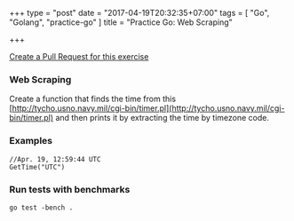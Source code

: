 +++
type = "post"
date = "2017-04-19T20:32:35+07:00"
tags = [ "Go", "Golang", "practice-go" ]
title = "Practice Go: Web Scraping"

+++

[Create a Pull Request for this exercise](https://github.com/plutov/practice-go/tree/master/webscraping)

### Web Scraping

Create a function that finds the time from this [http://tycho.usno.navy.mil/cgi-bin/timer.pl](http://tycho.usno.navy.mil/cgi-bin/timer.pl) and then prints it by extracting the time by timezone code.

### Examples

```
//Apr. 19, 12:59:44 UTC
GetTime("UTC")
```

### Run tests with benchmarks

```
go test -bench .
```
